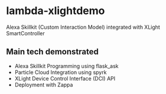 # lambda-xlightdemo
Alexa Skillkit (Custom Interaction Model) integrated with XLight SmartController

## Main tech demonstrated
* Alexa Skillkit Programming using flask_ask
* Particle Cloud Integration using spyrk
* XLight Device Control Interface (DCI) API
* Deployment with Zappa

